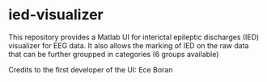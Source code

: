 # ied-visualizer

This repository provides a Matlab UI for interictal epileptic discharges (IED) visualizer for EEG data.
It also allows the marking of IED on the raw data that can be further groupped in categories (6 groups available)


Credits to the first developer of the UI: Ece Boran

